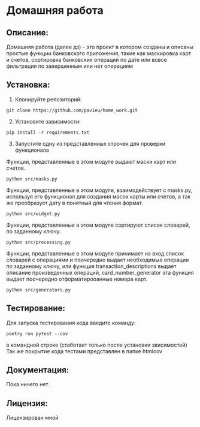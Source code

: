 # Домашняя работа 

## Описание:

Домашняя работа (далее дз) - это проект в котором созданы и описаны простые функции банковского приложения,
такие как маскировка карт и счетов, сортировка банковских
операций по дате или вовсе фильтрация по завершенным или нет операциям

## Установка:

1. Клонируйте репозиторий:
```
git clone https://github.com/pav1eu/home_work.git
```
2. Установите зависимости:
```
pip install -r requirements.txt
```
3. Запустите одну из представленных строчек для проверки функционала

Функции, представленные в этом модуле выдают маски карт или счетов.
```
python src/masks.py
```

Функции, представленные в этом модуле, взаимодействует с masks.py, используя его функционал для создания 
масок карты или счетов, а так же преобразует дату в понятный для чтения формат.
```
python src/widget.py
```

Функции, представленные в этом модуле сортируют список словарей, по заданному ключу.
```
python src/processing.py
```

Функции, представленные в этом модуле принимает на вход список словарей с операциями и поочередно выдает необходимые 
операции по заданному ключу, или функция transaction_descriptions выдает описание произведенных операций,
card_number_generator эта функция выдает поочередно отформатирооанные номера карт.
```
python src/generators.py
```

## Тестирование:
Для запуска тестирования кода введите команду:
```
poetry run pytest --cov
```
в командной строке (стаботает только после установки звисимостей)
Так же покрытие кода тестами представлен в папке htmlcov  
## Документация:

Пока ничего нет.

## Лицензия:

Лицензирован мной